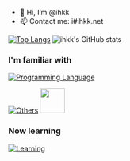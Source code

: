 - 👋 Hi, I’m @ihkk
- 📫 Contact me: i#ihkk.net

[![Top Langs](https://github-readme-stats.vercel.app/api/top-langs/?username=ihkk&layout=compact)](https://github.com/anuraghazra/github-readme-stats)
![ihkk's GitHub stats](https://github-readme-stats.vercel.app/api?username=ihkk&hide=contribs,prs)

### I'm familiar with

[![Programming Language](https://skillicons.dev/icons?i=c,cpp,java,lua,py,haskell,js,html,css,bootstrap,react)]()


[![Others](https://skillicons.dev/icons?i=git,sqlite,r,matlab,vscode,docker,latex)]()
<img src="https://aegisub.org/favicon.svg" style="height: 50px">


### Now learning

[![Learning](https://skillicons.dev/icons?i=vue)]()
